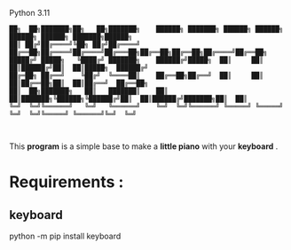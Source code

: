 Python 3.11
```
██╗  ██╗███████╗██╗   ██╗███████╗    ██████╗ ███████╗ ██████╗ ██████╗ ██████╗ ██████╗ ███████╗██████╗ 
██║ ██╔╝██╔════╝╚██╗ ██╔╝██╔════╝    ██╔══██╗██╔════╝██╔════╝██╔═══██╗██╔══██╗██╔══██╗██╔════╝██╔══██╗
█████╔╝ █████╗   ╚████╔╝ ███████╗    ██████╔╝█████╗  ██║     ██║   ██║██████╔╝██║  ██║█████╗  ██████╔╝
██╔═██╗ ██╔══╝    ╚██╔╝  ╚════██║    ██╔══██╗██╔══╝  ██║     ██║   ██║██╔══██╗██║  ██║██╔══╝  ██╔══██╗
██║  ██╗███████╗   ██║   ███████║    ██║  ██║███████╗╚██████╗╚██████╔╝██║  ██║██████╔╝███████╗██║  ██║
╚═╝  ╚═╝╚══════╝   ╚═╝   ╚══════╝    ╚═╝  ╚═╝╚══════╝ ╚═════╝ ╚═════╝ ╚═╝  ╚═╝╚═════╝ ╚══════╝╚═╝  ╚═╝
                                                                                                      
                                                                                                           
```

This **program** is a simple base to make a **little piano** with your **keyboard** . 

# Requirements :


## keyboard

python -m pip install keyboard 

